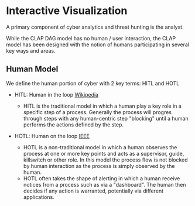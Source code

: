 # Interactive Visualization
A primary component of cyber analytics and threat hunting is the analyst.

While the CLAP DAG model has no human / user interaction, the CLAP model has been designed with the notion of humans participating in several key ways and areas.

## Human Model
We define the human portion of cyber with 2 key terms: HITL and HOTL

- HITL: Human in the loop [Wikipedia](https://en.wikipedia.org/wiki/Human-in-the-loop)
  - HITL is the traditional model in which a human play a key role in a specific step of a process. Generally the process will progres through steps with any human-centric step "blocking" until a human performs the actions defined by the step.

- HOTL: Human on the loop [IEEE](https://ieeexplore.ieee.org/document/7815473)
  - HOTL is a non-traditional model in which a human observes the process at one or more key points and acts as a supervisor, guide, killswitch or other role. In this model the process flow is not blocked by human interaction as the process is simply observed by the human.
  - HOTL often takes the shape of alerting in which a human receive notices from a process such as via a "dashboard". The human then decides if any action is warranted, potentially via different applications.